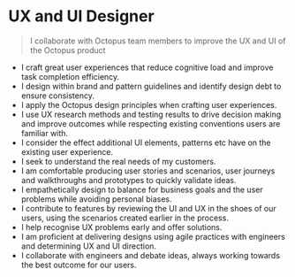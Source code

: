 # UX and UI Designer
> I collaborate with Octopus team members to improve the UX and UI of the Octopus product

- I craft great user experiences that reduce cognitive load and improve task completion efficiency.
- I design within brand and pattern guidelines and identify design debt to ensure consistency.
- I apply the Octopus design principles when crafting user experiences.
- I use UX research methods and testing results to drive decision making and improve outcomes while respecting existing conventions users are familiar with.
- I consider the effect additional UI elements, patterns etc have on the existing user experience.
- I seek to understand the real needs of my customers.
- I am comfortable producing user stories and scenarios, user journeys and walkthroughs and prototypes to quickly validate ideas.
- I empathetically design to balance for business goals and the user problems while avoiding personal biases.
- I contribute to features by reviewing the UI and UX in the shoes of our users, using the scenarios created earlier in the process.
- I help recognise UX problems early and offer solutions.
- I am proficient at delivering designs using agile practices with engineers and determining UX and UI direction.
- I collaborate with engineers and debate ideas, always working towards the best outcome for our users.

